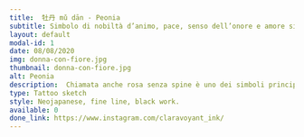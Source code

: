 ```yaml
---
title:  牡丹 mǔ dān - Peonia
subtitle: Simbolo di nobiltà d’animo, pace, senso dell’onore e amore sincero.
layout: default
modal-id: 1
date: 08/08/2020
img: donna-con-fiore.jpg
thumbnail: donna-con-fiore.jpg
alt: Peonia
description:  Chiamata anche rosa senza spine è uno dei simboli principi della “bellezza che si affaccia al mondo”, in particolare nella cultura cinese viene utilizzata per accompagnare le giovani donne che si distinguono maggiormente per l’incantevole aspetto esteriore e per l’energia vitale tipica della giovinezza.
type: Tattoo sketch
style: Neojapanese, fine line, black work.
available: 0
done_link: https://www.instagram.com/claravoyant_ink/
---
```

